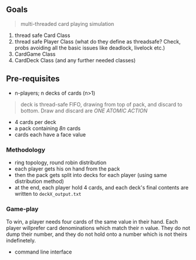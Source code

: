 ## Goals
> multi-threaded card playing simulation
1. thread safe Card Class
2. thread safe Player Class
(what do they define as threadsafe? Check, probs avoiding all the basic issues like deadlock, livelock etc.)
3. CardGame Class
4. CardDeck Class (and any further needed classes)

## Pre-requisites
- n-players; n decks of cards (n>1)
> deck is thread-safe FIFO, drawing from top of pack, and discard to bottom. Draw and discard are *ONE ATOMIC ACTION*

- 4 cards per deck
- a pack containing *8n* cards
- cards each have a face value

### Methodology
- ring topology, round robin distribution
- each player gets his on hand from the pack
- then the pack gets split into decks for each player (using same distribution method)
- at the end, each player hold 4 cards, and each deck's final contents are written to `deckX_output.txt`

### Game-play
To win, a player needs four cards of the same value in their hand.
Each player willprefer card denominations which match their n value.
They do not dump their number, and they do not hold onto a number which is not theirs indefinetely. 

- command line interface